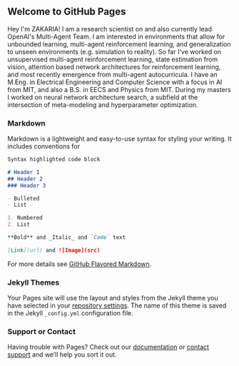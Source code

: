 ## Welcome to GitHub Pages

Hey I'm ZAKARIA! I am a research scientist on and also currently lead OpenAI's Multi-Agent Team. I am interested in environments that allow for unbounded learning, multi-agent reinforcement learning, and generalization to unseen environments (e.g. simulation to reality). So far I've worked on unsupervised multi-agent reinforcement learning, state estimation from vision, attention based network architectures for reinforcement learning, and most recently emergence from multi-agent autocurricula. I have an M.Eng. in Electrical Engineering and Computer Science with a focus in AI from MIT, and also a B.S. in EECS and Physics from MIT. During my masters I worked on neural network architecture search, a subfield at the intersection of meta-modeling and hyperparameter optimization.

### Markdown

Markdown is a lightweight and easy-to-use syntax for styling your writing. It includes conventions for

```markdown
Syntax highlighted code block

# Header 1
## Header 2
### Header 3

- Bulleted
- List

1. Numbered
2. List

**Bold** and _Italic_ and `Code` text

[Link](url) and ![Image](src)
```

For more details see [GitHub Flavored Markdown](https://guides.github.com/features/mastering-markdown/).

### Jekyll Themes

Your Pages site will use the layout and styles from the Jekyll theme you have selected in your [repository settings](https://github.com/zachary2005/RGUIBI.github.oi/settings). The name of this theme is saved in the Jekyll `_config.yml` configuration file.

### Support or Contact

Having trouble with Pages? Check out our [documentation](https://docs.github.com/categories/github-pages-basics/) or [contact support](https://github.com/contact) and we’ll help you sort it out.
